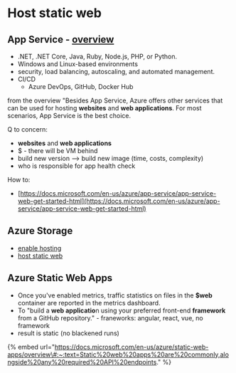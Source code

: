# Host static web

## App Service - [overview](https://docs.microsoft.com/en-us/azure/app-service/overview) <a id="app-service-overview"></a>

* .NET, .NET Core, Java, Ruby, Node.js, PHP, or Python.
* Windows and Linux-based environments
* security, load balancing, autoscaling, and automated management.
* CI/CD
  * Azure DevOps, GitHub, Docker Hub

from the overview "Besides App Service, Azure offers other services that can be used for hosting **websites** and **web applications**. For most scenarios, App Service is the best choice.

Q to concern: 

* **websites** and **web applications**
* $ - there will be VM behind 
* build new version --&gt; build new image \(time, costs, complexity\)
* who is responsible for app health check 

How to: 

* [https://docs.microsoft.com/en-us/azure/app-service/app-service-web-get-started-html](https://docs.microsoft.com/en-us/azure/app-service/app-service-web-get-started-html)

## Azure Storage[ ](https://docs.microsoft.com/en-us/azure/storage/blobs/storage-blob-static-website-how-to?tabs=azure-portal) <a id="host-a-static-website-in-azure-storage"></a>

* [enable hosting ](https://docs.microsoft.com/en-us/azure/storage/blobs/storage-blob-static-website-how-to?tabs=azure-portal)
* [host static web ](https://docs.microsoft.com/en-us/azure/storage/blobs/storage-blob-static-website)

## Azure Static Web Apps <a id="what-is-azure-static-web-apps-preview"></a>

* Once you've enabled metrics, traffic statistics on files in the **$web** container are reported in the metrics dashboard.
* To "build a **web applicatio**n using your preferred front-end **framework** from a GitHub repository."  - franeworks: angular, react, vue, no framework 
* result is static \(no blackened runs\)

{% embed url="https://docs.microsoft.com/en-us/azure/static-web-apps/overview\#:~:text=Static%20web%20apps%20are%20commonly,alongside%20any%20required%20API%20endpoints." %}















